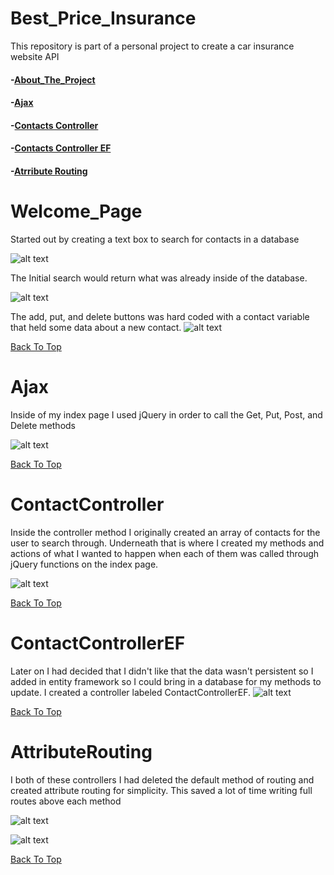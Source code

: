 # Best_Price_Insurance
This repository is part of a personal project to create a car insurance website API
#### -[About_The_Project](#Welcome_Page)

#### -[Ajax](#Ajax)

#### -[Contacts Controller](#ContactController)

#### -[Contacts Controller EF](#ContactControllerEF)

#### -[Atrribute Routing](#AttributeRouting)



# **Welcome_Page**

Started out by creating a text box to search for contacts in a database

![alt text](https://github.com/Tmc802/Web_Api_Demo/blob/master/ApiDemo/ApiDemo/ApiDemoPhotos/SearchBar.jpg)

The Initial search would return what was already inside of the database.

![alt text](https://github.com/Tmc802/Web_Api_Demo/blob/master/ApiDemo/ApiDemo/ApiDemoPhotos/InitialDatabaseSearch.jpeg)

The add, put, and delete buttons was hard coded with a contact variable that held some data about a new contact.
![alt text](https://github.com/Tmc802/Web_Api_Demo/blob/master/ApiDemo/ApiDemo/ApiDemoPhotos/ActionResults.jpg)

[Back To Top](#Web_Api_Demo)

# **Ajax**

Inside of my index page I used jQuery in order to call the Get, Put, Post, and Delete methods

![alt text](https://github.com/Tmc802/Web_Api_Demo/blob/master/ApiDemo/ApiDemo/ApiDemoPhotos/IndexPagejQuery.jpeg)

[Back To Top](#Web_Api_Demo)

# **ContactController**

Inside the controller method I originally created an array of contacts for the user to search through. Underneath that is where I created my methods and actions of what I wanted to happen when each of them was called through jQuery functions on the index page.

![alt text](https://github.com/Tmc802/Web_Api_Demo/blob/master/ApiDemo/ApiDemo/ApiDemoPhotos/ContactController.jpg)

[Back To Top](#Web_Api_Demo)

# **ContactControllerEF**

Later on I had decided that I didn't like that the data wasn't persistent so I added in entity framework so I could bring in a database for my methods to update. I created a controller labeled ContactControllerEF.
![alt text](https://github.com/Tmc802/Web_Api_Demo/blob/master/ApiDemo/ApiDemo/ApiDemoPhotos/ContactControllerEF.jpg)

[Back To Top](#Web_Api_Demo)

# **AttributeRouting**
I both of these controllers I had deleted the default method of routing and created attribute routing for simplicity. This saved a lot of time writing full routes above each method

![alt text](https://github.com/Tmc802/Web_Api_Demo/blob/master/ApiDemo/ApiDemo/ApiDemoPhotos/ContactController.jpg)

![alt text](https://github.com/Tmc802/Web_Api_Demo/blob/master/ApiDemo/ApiDemo/ApiDemoPhotos/ContactControllerEF.jpg)

[Back To Top](#Web_Api_Demo)
